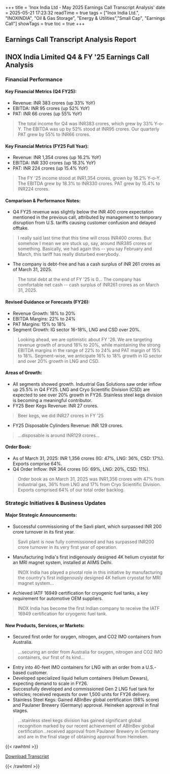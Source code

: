 +++
title = 'Inox India Ltd - May 2025 Earnings Call Transcript Analysis'
date = 2025-05-21 17:23:32
readTime = true
tags = ["Inox India Ltd.", "INOXINDIA", "Oil & Gas Storage", "Energy & Utilities","Small Cap", "Earnings Call"]
showTags = true
toc = true
+++



## Earnings Call Transcript Analysis Report
## INOX India Limited Q4 & FY '25 Earnings Call Analysis

### Financial Performance

#### Key Financial Metrics (Q4 FY25):

*   Revenue: INR 383 crores (up 33% YoY)
*   EBITDA: INR 95 crores (up 52% YoY)
*   PAT: INR 66 crores (up 55% YoY)

> The total income for Q4 was INR383 crores, which grew by 33% Y-o-Y. The EBITDA was up by 52% stood at INR95 crores. Our quarterly PAT grew by 55% to INR66 crores.

#### Key Financial Metrics (FY25 Full Year):

*   Revenue: INR 1,354 crores (up 16.2% YoY)
*   EBITDA: INR 330 crores (up 18.3% YoY)
*   PAT: INR 224 crores (up 15.4% YoY)

> The FY '25 income stood at INR1,354 crores, grown by 16.2% Y-o-Y. The EBITDA grew by 18.3% to INR330 crores. PAT grew by 15.4% to INR224 crores.

#### Comparison & Performance Notes:

*   Q4 FY25 revenue was slightly below the INR 400 crore expectation mentioned in the previous call, attributed by management to temporary disruption from U.S. tariffs causing customer confusion and delayed offtake.
> I really said last time that this time will cross INR400 crores. But somehow I mean we are stuck up, say, around INR385 crores or something. Basically, we had again this -- you say February and March, this tariff has really disturbed everybody.

*   The company is debt-free and has a cash surplus of INR 261 crores as of March 31, 2025.

> The total debt at the end of FY '25 is 0... The company has comfortable net cash -- cash surplus of INR261 crores as on March 31, 2025.

#### Revised Guidance or Forecasts (FY26):

*   Revenue Growth: 18% to 20%
*   EBITDA Margins: 22% to 24%
*   PAT Margins: 15% to 18%
*   Segment Growth: IG sector 16-18%, LNG and CSD over 20%.

> Looking ahead, we are optimistic about FY '26. We are targeting revenue growth of around 18% to 20%, while maintaining the strong EBITDA margins in the range of 22% to 24% and PAT margin of 15% to 18%. Segment-wise, we anticipate 16% to 18% growth in IG sector and over 20% growth in LNG and CSD.

#### Areas of Growth:

*   All segments showed growth. Industrial Gas Solutions saw order inflow up 25.5% in Q4 FY25. LNG and Cryo Scientific Division (CSD) are expected to see over 20% growth in FY26. Stainless steel kegs division is becoming a meaningful contributor.
*   FY25 Beer Kegs Revenue: INR 27 crores.

> Beer kegs, we did INR27 crores in FY '25

*   FY25 Disposable Cylinders Revenue: INR 129 crores.

> ...disposable is around INR129 crores...

#### Order Book:

*   As of March 31, 2025: INR 1,356 crores (IG: 47%, LNG: 36%, CSD: 17%). Exports comprise 64%.
*   Q4 Order Inflow: INR 364 crores (IG: 69%, LNG: 20%, CSD: 11%).

> Order book as on March 31, 2025 was INR1,356 crores with 47% from industrial gas, 36% from LNG and 17% from Cryo Scientific Division. Exports comprised 64% of our total order backlog.

### Strategic Initiatives & Business Updates

#### Major Strategic Announcements:

*   Successful commissioning of the Savli plant, which surpassed INR 200 crore turnover in its first year.

> Savli plant is now fully commissioned and has surpassed INR200 crore turnover in its very first year of operation.

*   Manufacturing India's first indigenously designed 4K helium cryostat for an MRI magnet system, installed at AIIMS Delhi.

> INOX India has played a pivotal role in this initiative by manufacturing the country's first indigenously designed 4K helium cryostat for MRI magnet system...

*   Achieved IATF 16949 certification for cryogenic fuel tanks, a key requirement for automotive OEM suppliers.

> INOX India has become the first Indian company to receive the IATF 16949 certification for cryogenic fuel tank.

#### New Products, Services, or Markets:

*   Secured first order for oxygen, nitrogen, and CO2 IMO containers from Australia.

> ...securing an order from Australia for oxygen, nitrogen and CO2 IMO containers, our first of its kind...

*   Entry into 40-feet IMO containers for LNG with an order from a U.S.-based customer.
*   Developed specialized liquid helium containers (Helium Dewars), expecting demand to scale in FY26.
*   Successfully developed and commissioned Gen 2 LNG fuel tank for vehicles; received requests for over 1,500 units for FY26 delivery.
*   Stainless Steel Kegs: Gained ABInBev global certification (98% score) and Paulaner Brewery (Germany) approval. Heineken approval in final stages.

> ...stainless steel kegs division has gained significant global recognition marked by our recent achievement of ABInBev global certification...received approval from Paulaner Brewery in Germany and are in the final stage of obtaining approval from Heineken.



{{< rawhtml >}}

<div class="button-container">    
    <a href="https://www.bseindia.com/stockinfo/AnnPdfOpen.aspx?Pname=814ae183-5c73-4c56-8ddf-7a60de61679e.pdf" target="_blank" class="report-button">
      <i class="fas fa-file-pdf"></i> Download Transcript
    </a>
</div>
    
{{< /rawhtml >}}
